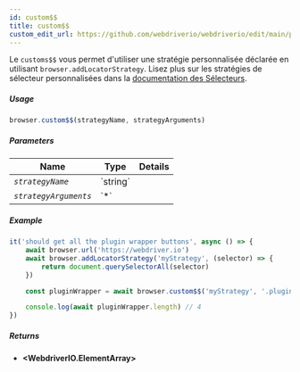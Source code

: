 ```yaml
---
id: custom$$
title: custom$$
custom_edit_url: https://github.com/webdriverio/webdriverio/edit/main/packages/webdriverio/src/commands/browser/custom$$.ts
---
```


Le `customs$$` vous permet d'utiliser une stratégie personnalisée déclarée en utilisant `browser.addLocatorStrategy`.
Lisez plus sur les stratégies de sélecteur personnalisées dans la [documentation des Sélecteurs](../../selectors#custom-selector-strategies).

##### Usage

```js
browser.custom$$(strategyName, strategyArguments)
```

##### Parameters

<table>
  <thead>
    <tr>
      <th>Name</th><th>Type</th><th>Details</th>
    </tr>
  </thead>
  <tbody>
    <tr>
      <td><code><var>strategyName</var></code></td>
      <td>`string`</td>
      <td></td>
    </tr>
    <tr>
      <td><code><var>strategyArguments</var></code></td>
      <td>`*`</td>
      <td></td>
    </tr>
  </tbody>
</table>

##### Example

```js title="example.js"
it('should get all the plugin wrapper buttons', async () => {
    await browser.url('https://webdriver.io')
    await browser.addLocatorStrategy('myStrategy', (selector) => {
        return document.querySelectorAll(selector)
    })

    const pluginWrapper = await browser.custom$$('myStrategy', '.pluginWrapper')

    console.log(await pluginWrapper.length) // 4
})
```

##### Returns

- **&lt;WebdriverIO.ElementArray&gt;**